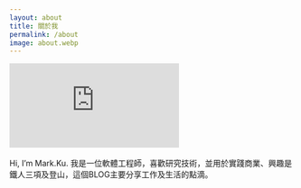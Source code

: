 ```yaml
---
layout: about
title: 關於我
permalink: /about
image: about.webp
---
```

<div class="iframe-container">
    <iframe
        src="https://www.youtube.com/embed/QXxuNpwIk4I"
        frameborder="0"
        allow="accelerometer; autoplay; encrypted-media; gyroscope; picture-in-picture"
        allowfullscreen>
    </iframe>
</div>
<br />
Hi, I’m Mark.Ku. 我是一位軟體工程師，喜歡研究技術，並用於實踐商業、興趣是鐵人三項及登山，這個BLOG主要分享工作及生活的點滴。
